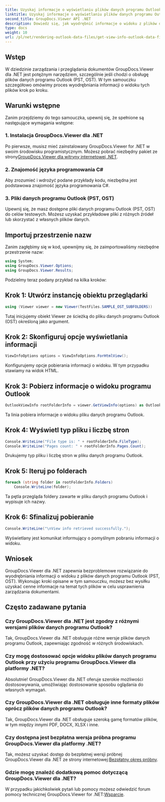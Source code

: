 ```yaml
---
title: Uzyskaj informacje o wyświetlaniu plików danych programu Outlook (PST, OST)
linktitle: Uzyskaj informacje o wyświetlaniu plików danych programu Outlook (PST, OST)
second_title: GroupDocs.Viewer API .NET
description: Dowiedz się, jak wyodrębnić informacje o widoku z plików danych programu Outlook (PST, OST) za pomocą programu GroupDocs.Viewer dla platformy .NET. Bez wysiłku zwiększ swoje możliwości zarządzania dokumentami.
type: docs
weight: 10
url: /pl/net/rendering-outlook-data-files/get-view-info-outlook-data-file/
---
```

## Wstęp
W dziedzinie zarządzania i przeglądania dokumentów GroupDocs.Viewer dla .NET jest potężnym narzędziem, szczególnie jeśli chodzi o obsługę plików danych programu Outlook (PST, OST). W tym samouczku szczegółowo omówimy proces wyodrębniania informacji o widoku tych plików krok po kroku.
## Warunki wstępne
Zanim przejdziemy do tego samouczka, upewnij się, że spełnione są następujące wymagania wstępne:
### 1. Instalacja GroupDocs.Viewer dla .NET
 Po pierwsze, musisz mieć zainstalowany GroupDocs.Viewer for .NET w swoim środowisku programistycznym. Możesz pobrać niezbędny pakiet ze strony[GroupDocs.Viewer dla witryny internetowej .NET](https://releases.groupdocs.com/viewer/net/).
### 2. Znajomość języka programowania C#
Aby zrozumieć i wdrożyć podane przykłady kodu, niezbędna jest podstawowa znajomość języka programowania C#.
### 3. Pliki danych programu Outlook (PST, OST)
Upewnij się, że masz dostępne pliki danych programu Outlook (PST, OST) do celów testowych. Możesz uzyskać przykładowe pliki z różnych źródeł lub skorzystać z własnych plików danych.

## Importuj przestrzenie nazw
Zanim zagłębimy się w kod, upewnijmy się, że zaimportowaliśmy niezbędne przestrzenie nazw:
```csharp
using System;
using GroupDocs.Viewer.Options;
using GroupDocs.Viewer.Results;
```

Podzielmy teraz podany przykład na kilka kroków:
## Krok 1: Utwórz instancję obiektu przeglądarki
```csharp
using (Viewer viewer = new Viewer(TestFiles.SAMPLE_OST_SUBFOLDERS))
```
Tutaj inicjujemy obiekt Viewer ze ścieżką do pliku danych programu Outlook (OST) określoną jako argument.
## Krok 2: Skonfiguruj opcje wyświetlania informacji
```csharp
ViewInfoOptions options = ViewInfoOptions.ForHtmlView();
```
Konfigurujemy opcje pobierania informacji o widoku. W tym przypadku stawiamy na widok HTML.
## Krok 3: Pobierz informacje o widoku programu Outlook
```csharp
OutlookViewInfo rootFolderInfo = viewer.GetViewInfo(options) as OutlookViewInfo;
```
Ta linia pobiera informacje o widoku pliku danych programu Outlook.
## Krok 4: Wyświetl typ pliku i liczbę stron
```csharp
Console.WriteLine("File type is: " + rootFolderInfo.FileType);
Console.WriteLine("Pages count: " + rootFolderInfo.Pages.Count);
```
Drukujemy typ pliku i liczbę stron w pliku danych programu Outlook.
## Krok 5: Iteruj po folderach
```csharp
foreach (string folder in rootFolderInfo.Folders)
    Console.WriteLine(folder);
```
Ta pętla przegląda foldery zawarte w pliku danych programu Outlook i wypisuje ich nazwy.
## Krok 6: Sfinalizuj pobieranie
```csharp
Console.WriteLine("\nView info retrieved successfully.");
```
Wyświetlany jest komunikat informujący o pomyślnym pobraniu informacji o widoku.

## Wniosek
GroupDocs.Viewer dla .NET zapewnia bezproblemowe rozwiązanie do wyodrębniania informacji o widoku z plików danych programu Outlook (PST, OST). Wykonując kroki opisane w tym samouczku, możesz bez wysiłku uzyskać cenne informacje na temat tych plików w celu usprawnienia zarządzania dokumentami.
## Często zadawane pytania
### Czy GroupDocs.Viewer dla .NET jest zgodny z różnymi wersjami plików danych programu Outlook?
Tak, GroupDocs.Viewer dla .NET obsługuje różne wersje plików danych programu Outlook, zapewniając zgodność w różnych środowiskach.
### Czy mogę dostosować opcje widoku plików danych programu Outlook przy użyciu programu GroupDocs.Viewer dla platformy .NET?
Absolutnie! GroupDocs.Viewer dla .NET oferuje szerokie możliwości dostosowywania, umożliwiając dostosowanie sposobu oglądania do własnych wymagań.
### Czy GroupDocs.Viewer dla .NET obsługuje inne formaty plików oprócz plików danych programu Outlook?
Tak, GroupDocs.Viewer dla .NET obsługuje szeroką gamę formatów plików, w tym między innymi PDF, DOCX, XLSX i inne.
### Czy dostępna jest bezpłatna wersja próbna programu GroupDocs.Viewer dla platformy .NET?
 Tak, możesz uzyskać dostęp do bezpłatnej wersji próbnej GroupDocs.Viewer dla .NET ze strony internetowej:[Bezpłatny okres próbny](https://releases.groupdocs.com/).
### Gdzie mogę znaleźć dodatkową pomoc dotyczącą GroupDocs.Viewer dla .NET?
 W przypadku jakichkolwiek pytań lub pomocy możesz odwiedzić forum pomocy technicznej GroupDocs.Viewer for .NET:[Wsparcie](https://forum.groupdocs.com/c/viewer/9).